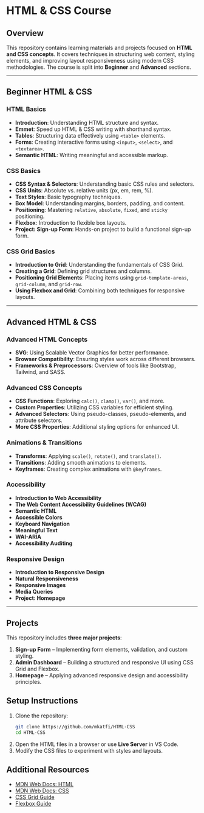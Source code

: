 # HTML & CSS Course

## Overview
This repository contains learning materials and projects focused on **HTML and CSS concepts**. It covers techniques in structuring web content, styling elements, and improving layout responsiveness using modern CSS methodologies. The course is split into **Beginner** and **Advanced** sections.

---

## Beginner HTML & CSS
### **HTML Basics**
- **Introduction**: Understanding HTML structure and syntax.
- **Emmet**: Speed up HTML & CSS writing with shorthand syntax.
- **Tables**: Structuring data effectively using `<table>` elements.
- **Forms**: Creating interactive forms using `<input>`, `<select>`, and `<textarea>`.
- **Semantic HTML**: Writing meaningful and accessible markup.

### **CSS Basics**
- **CSS Syntax & Selectors**: Understanding basic CSS rules and selectors.
- **CSS Units**: Absolute vs. relative units (px, em, rem, %).
- **Text Styles**: Basic typography techniques.
- **Box Model**: Understanding margins, borders, padding, and content.
- **Positioning**: Mastering `relative`, `absolute`, `fixed`, and `sticky` positioning.
- **Flexbox**: Introduction to flexible box layouts.
- **Project: Sign-up Form**: Hands-on project to build a functional sign-up form.

### **CSS Grid Basics**
- **Introduction to Grid**: Understanding the fundamentals of CSS Grid.
- **Creating a Grid**: Defining grid structures and columns.
- **Positioning Grid Elements**: Placing items using `grid-template-areas`, `grid-column`, and `grid-row`.
- **Using Flexbox and Grid**: Combining both techniques for responsive layouts.

---

## Advanced HTML & CSS
### **Advanced HTML Concepts**
- **SVG**: Using Scalable Vector Graphics for better performance.
- **Browser Compatibility**: Ensuring styles work across different browsers.
- **Frameworks & Preprocessors**: Overview of tools like Bootstrap, Tailwind, and SASS.

### **Advanced CSS Concepts**
- **CSS Functions**: Exploring `calc()`, `clamp()`, `var()`, and more.
- **Custom Properties**: Utilizing CSS variables for efficient styling.
- **Advanced Selectors**: Using pseudo-classes, pseudo-elements, and attribute selectors.
- **More CSS Properties**: Additional styling options for enhanced UI.

### **Animations & Transitions**
- **Transforms**: Applying `scale()`, `rotate()`, and `translate()`.
- **Transitions**: Adding smooth animations to elements.
- **Keyframes**: Creating complex animations with `@keyframes`.

### **Accessibility**
- **Introduction to Web Accessibility**
- **The Web Content Accessibility Guidelines (WCAG)**
- **Semantic HTML**
- **Accessible Colors**
- **Keyboard Navigation**
- **Meaningful Text**
- **WAI-ARIA**
- **Accessibility Auditing**

### **Responsive Design**
- **Introduction to Responsive Design**
- **Natural Responsiveness**
- **Responsive Images**
- **Media Queries**
- **Project: Homepage**

---

## Projects
This repository includes **three major projects**:
1. **Sign-up Form** – Implementing form elements, validation, and custom styling.
2. **Admin Dashboard** – Building a structured and responsive UI using CSS Grid and Flexbox.
3. **Homepage** – Applying advanced responsive design and accessibility principles.

## Setup Instructions
1. Clone the repository:
   ```sh
   git clone https://github.com/mkatfi/HTML-CSS
   cd HTML-CSS
   ```
2. Open the HTML files in a browser or use **Live Server** in VS Code.
3. Modify the CSS files to experiment with styles and layouts.

## Additional Resources
- [MDN Web Docs: HTML](https://developer.mozilla.org/en-US/docs/Web/HTML)
- [MDN Web Docs: CSS](https://developer.mozilla.org/en-US/docs/Web/CSS)
- [CSS Grid Guide](https://css-tricks.com/snippets/css/complete-guide-grid/)
- [Flexbox Guide](https://css-tricks.com/snippets/css/a-guide-to-flexbox/)

